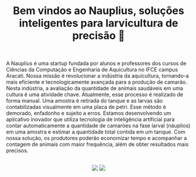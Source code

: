 <h1 align="center">Bem vindos ao Nauplius, soluções inteligentes para larvicultura de precisão 🦐</h1>

<br>

A Nauplius é uma startup fundada por alunos e professores dos cursos de Ciências
da Computação e Engenharia de Aquicultura no IFCE campus Aracati. Nossa missão é
revolucionar a indústria da aquicultura, tornando-a mais eficiente e tecnologicamente avançada
para a produção de camarão. Nesta indústria, a avaliação da quantidade de animais saudáveis
em uma cultura é uma atividade chave. Atualmente, esse processo é realizado de forma
manual. Uma amostra é retirada do tanque e as larvas são contabilizadas visualmente em uma
placa de petri. Esse método é demorado, enfadonho e sujeito a erros. Estamos desenvolvendo
um aplicativo inovador que utiliza tecnologia de inteligência artificial para contar
automaticamente a quantidade de camarões na fase larval (náuplios) em uma amostra e
estimar a quantidade total contida em um tanque. Com nossa solução, os produtores poderão
economizar tempo e acompanhar a contagem de animais com maior frequência, além de obter
resultados mais precisos.

<br>

<div align="center"> 
  <a href="https://www.instagram.com/nauplius.ia/" target="_blank"><img src="https://img.shields.io/badge/-Instagram-%23E4405F?style=for-the-badge&logo=instagram&logoColor=white" target="_blank"></a> 
  <a href="https://www.linkedin.com/company/nauplius/" target="_blank"><img src="https://img.shields.io/badge/-LinkedIn-%230077B5?style=for-the-badge&logo=linkedin&logoColor=white" target="_blank"></a> 
  
</div>

